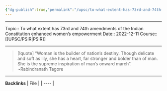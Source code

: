 ```yaml
---
{"dg-publish":true,"permalink":"/upsc/to-what-extent-has-73rd-and-74th-amendments-of-the-indian-constitution-enhanced-women-s-empowerment/"}
---
```


----
Topic:: To what extent has 73rd and 74th amendments of the Indian Constitution enhanced women’s  empowerment
Date:: 2022-12-11
Course:: [[UPSC/PSIR\|PSIR]] 

----
>[!quote]
>“Woman is the builder of nation’s destiny. Though delicate and soft as lily, she has a heart, far stronger and bolder than of man. She is the supreme inspiration of man’s onward march”.  
>~Rabindranath Tagore


---
**Backlinks**
| File |
| ---- |



